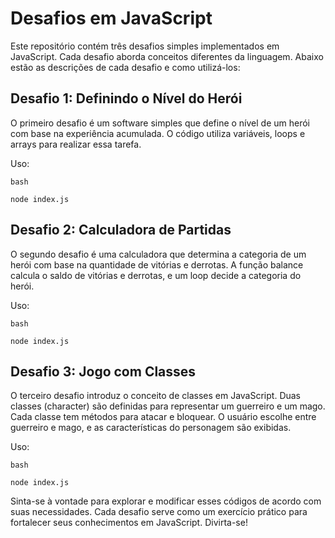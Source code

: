 # Desafios em JavaScript

Este repositório contém três desafios simples implementados em JavaScript. Cada desafio aborda conceitos diferentes da linguagem. Abaixo estão as descrições de cada desafio e como utilizá-los:
## Desafio 1: Definindo o Nível do Herói

O primeiro desafio é um software simples que define o nível de um herói com base na experiência acumulada. O código utiliza variáveis, loops e arrays para realizar essa tarefa.

Uso:

    bash

    node index.js

## Desafio 2: Calculadora de Partidas

O segundo desafio é uma calculadora que determina a categoria de um herói com base na quantidade de vitórias e derrotas. A função balance calcula o saldo de vitórias e derrotas, e um loop decide a categoria do herói.

Uso:

    bash

    node index.js

## Desafio 3: Jogo com Classes

O terceiro desafio introduz o conceito de classes em JavaScript. Duas classes (character) são definidas para representar um guerreiro e um mago. Cada classe tem métodos para atacar e bloquear. O usuário escolhe entre guerreiro e mago, e as características do personagem são exibidas.

Uso:

    bash

    node index.js

Sinta-se à vontade para explorar e modificar esses códigos de acordo com suas necessidades. Cada desafio serve como um exercício prático para fortalecer seus conhecimentos em JavaScript. Divirta-se!
